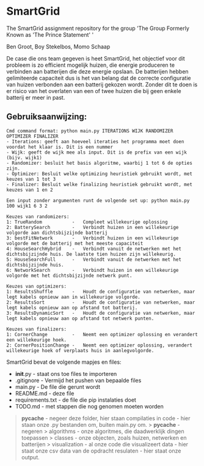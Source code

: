 # SmartGrid
The SmartGrid assignment repository for the group 'The Group Formerly Known as 'The Prince Statement' '

Ben Groot, Boy Stekelbos, Momo Schaap

De case die ons team gegeven is heet SmartGrid, het objectief voor dit probleem is zo efficient mogelijk huizen, die energie produceren te verbinden aan batterijen die deze energie opslaan. De batterijen hebben gelimiteerde capaciteit dus is het van belang dat de correcte configuratie van huizen verbonden aan een batterij gekozen wordt. Zonder dit te doen is er risico van het overlaten van een of twee huizen die bij geen enkele batterij er meer in past. 


## Gebruiksaanwijzing:

    Cmd command format: python main.py ITERATIONS WIJK RANDOMIZER OPTIMIZER FINALIZER
    - Iterations: geeft aan hoeveel iteraties het programma moet doen voordat het klaar is. Dit is een nummer
    - Wijk: geeft de wijk mee als input. Dit is de prefix van een wijk (bijv. wijk1)
    - Randomizer: besluit het basis algoritme, waarbij 1 tot 6 de opties zijn.
    - Optimizer: Besluit welke optimizing heuristiek gebruikt wordt, met keuzes van 1 tot 3
    - Finalizer: Besluit welke finalizing heuristiek gebruikt wordt, met keuzes van 1 en 2

    Een input zonder argumenten runt de volgende set up: python main.py 100 wijk1 6 3 2

    Keuzes van randomizers:
    1: TrueRandom           -   Compleet willekeurige oplossing
    2: BatterySearch        -   Verbindt huizen in een willekeurige volgorde aan dichtsbijzijnde batterij
    3: bestFitNetwork       -   Verbindt huizen in een willekeurige volgorde met de batterij met het meeste capaciteit
    4: HouseSearchHybrid    -   Verbindt vanuit de netwerken met het dichtsbijzijnde huis. De laatste tien huizen zijn willekeurig.
    5: HouseSearchFull      -   Verbindt vanuit de netwerken met het dichtsbijzijnde huis.
    6: NetworkSearch        -   Verbindt huizen in een willekeurige volgorde met het dichtsbijzijnde netwerk punt.

    Keuzes van optimizers:
    1: ResultsShuffle       -   Houdt de configuratie van netwerken, maar legt kabels opnieuw aan in willekeurige volgorde.
    2: ResultsSort          -   Houdt de configuratie van netwerken, maar legt kabels opnieuw aan op afstand tot batterij.
    3: ResultsDynamicSort   -   Houdt de configuratie van netwerken, maar legt kabels opnieuw aan op afstand tot netwerk punten.

    Keuzes van finalizers:
    1: CornerChange         -   Neemt een optimizer oplossing en verandert een willekeurige hoek.
    2: CornerPositionChange -   Neemt een optimizer oplossing, verandert willekeurige hoek of verplaats huis in aanlegvolgorde.



SmartGrid bevat de volgende mapjes en files:

- __init__.py - staat ons toe files te importeren
- .gitignore - Vermijd het pushen van bepaalde files
- main.py - De file die gerunt wordt
- README.md - deze file
- requirements.txt - de file die pip instalaties doet
- TODO.md - met stappen die nog genomen moeten worden
> __pycache__ - negeer deze folder, hier staan compilaties in
> code - hier staan onze .py bestanden om, buiten main.py om.
    > __pycache__ - negeren
    > algorithms - onze algoritmes, die daadwerklijk dingen toepassen
    > classes - onze objecten, zoals huizen, netwerken en batterijen
    > visualization - al onze code die visualizeert
> data - hier staat onze csv data van de opdracht
> resulaten - hier staat onze output.





